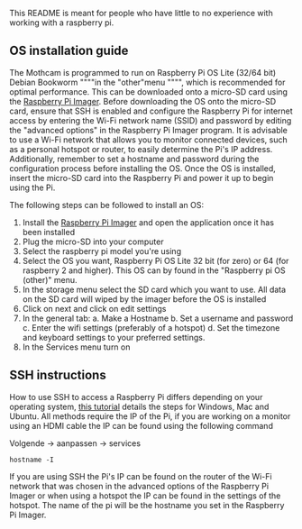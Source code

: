 This README is meant for people who have little to no experience with working with a raspberry pi.



## OS installation guide
The Mothcam is programmed to run on Raspberry Pi OS Lite (32/64 bit) Debian Bookworm """"in the "other"menu """", which is recommended for optimal performance. This can be downloaded onto a micro-SD card using the [Raspberry Pi Imager](https://www.raspberrypi.com/software/). Before downloading the OS onto the micro-SD card, ensure that SSH is enabled and configure the Raspberry Pi for internet access by entering the Wi-Fi network name (SSID) and password by editing the "advanced options" in the Raspberry Pi Imager program. It is advisable to use a Wi-Fi network that allows you to monitor connected devices, such as a personal hotspot or router, to easily determine the Pi's IP address. Additionally, remember to set a hostname and password during the configuration process before installing the OS. Once the OS is installed, insert the micro-SD card into the Raspberry Pi and power it up to begin using the Pi.

The following steps can be followed to install an OS:
1. Install the [Raspberry Pi Imager](https://www.raspberrypi.com/software/) and open the application once it has been installed
2. Plug the micro-SD into your computer
3. Select the raspberry pi model you're using
4. Select the OS you want, Raspberry Pi OS Lite 32 bit (for zero) or 64 (for raspberry 2 and higher). This OS can by found in the "Raspberry pi OS (other)" menu.
5. In the storage menu select the SD card which you want to use. All data on the SD card will wiped by the imager before the OS is installed
6. Click on next and click on edit settings
7. In the general tab:
   a. Make a Hostname
   b. Set a username and password
   c. Enter the wifi settings (preferably of a hotspot)
   d. Set the timezone and keyboard settings to your preferred settings.
8. In the Services menu turn on 
## SSH instructions
How to use SSH to access a Raspberry Pi differs depending on your operating system, [this tutorial](https://www.onlogic.com/blog/how-to-ssh-into-raspberry-pi/) details the steps for Windows, Mac and Ubuntu. All methods require the IP of the Pi, if you are working on a monitor using an HDMI cable the IP can be found using the following command

Volgende -> aanpassen -> services
```
hostname -I
```
If you are using SSH the Pi's IP can be found on the router of the Wi-Fi network that was chosen in the advanced options of the Raspberry Pi Imager or when using a hotspot the IP can be found in the settings of the hotspot. The name of the pi will be the hostname you set in the Raspberry Pi Imager. 
